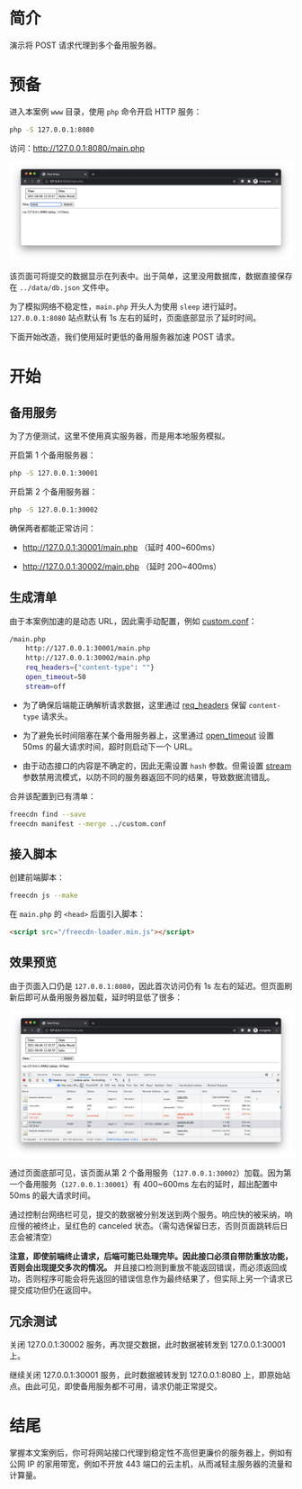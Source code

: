 # 简介

演示将 POST 请求代理到多个备用服务器。


# 预备

进入本案例 `www` 目录，使用 `php` 命令开启 HTTP 服务：

```bash
php -S 127.0.0.1:8080
```

访问：http://127.0.0.1:8080/main.php

![](1.png)

该页面可将提交的数据显示在列表中。出于简单，这里没用数据库，数据直接保存在 `../data/db.json` 文件中。

为了模拟网络不稳定性，`main.php` 开头人为使用 `sleep` 进行延时。`127.0.0.1:8080` 站点默认有 1s 左右的延时，页面底部显示了延时时间。

下面开始改造，我们使用延时更低的备用服务器加速 POST 请求。


# 开始

## 备用服务

为了方便测试，这里不使用真实服务器，而是用本地服务模拟。

开启第 1 个备用服务器：

```bash
php -S 127.0.0.1:30001
```

开启第 2 个备用服务器：

```bash
php -S 127.0.0.1:30002
```

确保两者都能正常访问：

* http://127.0.0.1:30001/main.php （延时 400~600ms）

* http://127.0.0.1:30002/main.php （延时 200~400ms）

## 生成清单

由于本案例加速的是动态 URL，因此需手动配置，例如 [custom.conf](custom.conf)：

```bash
/main.php
	http://127.0.0.1:30001/main.php
	http://127.0.0.1:30002/main.php
	req_headers={"content-type": ""}
	open_timeout=50
	stream=off
```

* 为了确保后端能正确解析请求数据，这里通过 [req_headers](../../docs/manifest/params.md#req_headers) 保留 `content-type` 请求头。

* 为了避免长时间阻塞在某个备用服务器上，这里通过 [open_timeout](../../docs/manifest/params.md#open_timeout) 设置 50ms 的最大请求时间，超时则启动下一个 URL。

* 由于动态接口的内容是不确定的，因此无需设置 `hash` 参数。但需设置 [stream](../../docs/manifest/params.md#stream) 参数禁用流模式，以防不同的服务器返回不同的结果，导致数据流错乱。


合并该配置到已有清单：

```bash
freecdn find --save
freecdn manifest --merge ../custom.conf
```

## 接入脚本

创建前端脚本：

```bash
freecdn js --make
```

在 `main.php` 的 `<head>` 后面引入脚本：

```html
<script src="/freecdn-loader.min.js"></script>
```

## 效果预览

由于页面入口仍是 `127.0.0.1:8080`，因此首次访问仍有 1s 左右的延迟。但页面刷新后即可从备用服务器加载，延时明显低了很多：

![](2.png)

通过页面底部可见，该页面从第 2 个备用服务（`127.0.0.1:30002`）加载。因为第一个备用服务（`127.0.0.1:30001`）有 400~600ms 左右的延时，超出配置中 50ms 的最大请求时间。

通过控制台网络栏可见，提交的数据被分别发送到两个服务。响应快的被采纳，响应慢的被终止，呈红色的 canceled 状态。（需勾选保留日志，否则页面跳转后日志会被清空）

**注意，即使前端终止请求，后端可能已处理完毕。因此接口必须自带防重放功能，否则会出现提交多次的情况。** 并且接口检测到重放不能返回错误，而必须返回成功。否则程序可能会将先返回的错误信息作为最终结果了，但实际上另一个请求已提交成功但仍在返回中。

## 冗余测试

关闭 127.0.0.1:30002 服务，再次提交数据，此时数据被转发到 127.0.0.1:30001 上。

继续关闭 127.0.0.1:30001 服务，此时数据被转发到 127.0.0.1:8080 上，即原始站点。由此可见，即使备用服务都不可用，请求仍能正常提交。


# 结尾

掌握本文案例后，你可将网站接口代理到稳定性不高但更廉价的服务器上，例如有公网 IP 的家用带宽，例如不开放 443 端口的云主机，从而减轻主服务器的流量和计算量。
